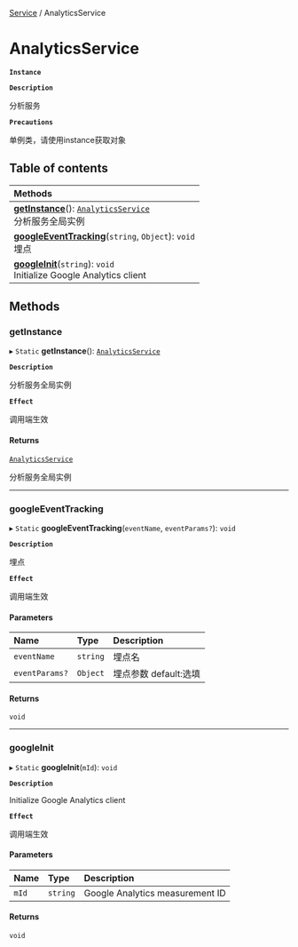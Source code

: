 [Service](../modules/Service.Service.md) / AnalyticsService

# AnalyticsService <Badge type="tip" text="Class" />

**`Instance`**

**`Description`**

分析服务

**`Precautions`**

单例类，请使用instance获取对象

## Table of contents

| Methods |
| :-----|
| **[getInstance](Service.AnalyticsService.md#getinstance)**(): [`AnalyticsService`](Service.AnalyticsService.md) <br> 分析服务全局实例|
| **[googleEventTracking](Service.AnalyticsService.md#googleeventtracking)**(`string`, `Object`): `void` <br> 埋点|
| **[googleInit](Service.AnalyticsService.md#googleinit)**(`string`): `void` <br> Initialize Google Analytics client|

## Methods

### getInstance

▸ `Static` **getInstance**(): [`AnalyticsService`](Service.AnalyticsService.md)

**`Description`**

分析服务全局实例

**`Effect`**

调用端生效

#### Returns

[`AnalyticsService`](Service.AnalyticsService.md)

分析服务全局实例

___

### googleEventTracking

▸ `Static` **googleEventTracking**(`eventName`, `eventParams?`): `void`

**`Description`**

埋点

**`Effect`**

调用端生效

#### Parameters

| Name | Type | Description |
| :------ | :------ | :------ |
| `eventName` | `string` | 埋点名 |
| `eventParams?` | `Object` | 埋点参数 default:选填 |

#### Returns

`void`

___

### googleInit

▸ `Static` **googleInit**(`mId`): `void`

**`Description`**

Initialize Google Analytics client

**`Effect`**

调用端生效

#### Parameters

| Name | Type | Description |
| :------ | :------ | :------ |
| `mId` | `string` | Google Analytics measurement ID |

#### Returns

`void`
